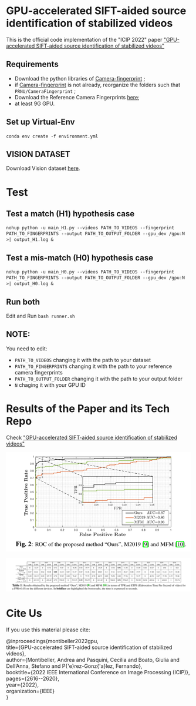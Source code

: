 # GPU-accelerated SIFT-aided source identification of stabilized videos

This is the official code implementation of the "ICIP 2022" paper ["GPU-accelerated SIFT-aided source identification of stabilized videos"](https://scholar.google.com/citations?view_op=view_citation&hl=en&user=C0v9f-cAAAAJ&citation_for_view=C0v9f-cAAAAJ:UeHWp8X0CEIC)

## Requirements

- Download the python libraries of [Camera-fingerprint](https://dde.binghamton.edu/download/camera_fingerprint/) ;
 - if [Camera-fingerprint](https://dde.binghamton.edu/download/camera_fingerprint/) is not already, reorganize the folders such that ```PRNU/CameraFingerprint``` ;
 - Download the Reference Camera Fingerprints [here](https://drive.google.com/drive/folders/1q6FpTvP5FYsgaQf5kbC3vjuT6s8jbmxs?usp=sharing);
 - at least 9G GPU.
## Set up Virtual-Env
```
conda env create -f environment.yml
```
## VISION DATASET

Download Vision dataset [here](https://lesc.dinfo.unifi.it/en/datasets).

# Test

## Test a match (H1) hypothesis case
```
nohup python -u main_H1.py --videos PATH_TO_VIDEOS --fingerprint PATH_TO_FINGERPRINTS --output PATH_TO_OUTPUT_FOLDER --gpu_dev /gpu:N >| output_H1.log & 
```

## Test a mis-match (H0) hypothesis case
```
nohup python -u main_H0.py --videos PATH_TO_VIDEOS --fingerprint PATH_TO_FINGERPRINTS --output PATH_TO_OUTPUT_FOLDER --gpu_dev /gpu:N >| output_H0.log & 
```

## Run both
Edit and Run ```bash runner.sh```

## NOTE:
You need to edit:
- ```PATH_TO_VIDEOS``` changing it with the path to your dataset
- ```PATH_TO_FINGERPRINTS``` changing it with the path to your reference camera fingerprints
- ```PATH_TO_OUTPUT_FOLDER``` changing it with the path to your output folder
- ```N``` chaging it with your GPU ID

# Results of the Paper and its Tech Repo

Check ["GPU-accelerated SIFT-aided source identification of stabilized videos"](https://scholar.google.com/citations?view_op=view_citation&hl=en&user=C0v9f-cAAAAJ&citation_for_view=C0v9f-cAAAAJ:UeHWp8X0CEIC)

<p align="center">
  <img src="https://github.com/AMontiB/GPU-PRNU-SIFT/blob/main/figures/ROC.png">
</p>

![tables](https://github.com/AMontiB/GPU-PRNU-SIFT/blob/main/figures/table.png?raw=true)

# Cite Us
If you use this material please cite: 

@inproceedings{montibeller2022gpu, \
  title={GPU-accelerated SIFT-aided source identification of stabilized videos}, \
  author={Montibeller, Andrea and Pasquini, Cecilia and Boato, Giulia and Dell’Anna, Stefano and P{\'e}rez-Gonz{\'a}lez, Fernando}, \
  booktitle={2022 IEEE International Conference on Image Processing (ICIP)}, \
  pages={2616--2620}, \
  year={2022}, \
  organization={IEEE} \
}

